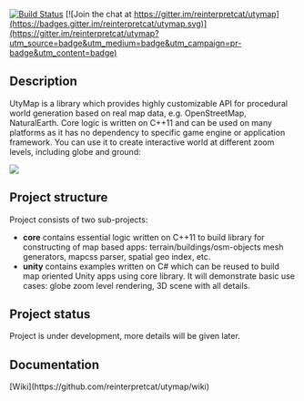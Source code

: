 [![Build Status](https://travis-ci.org/reinterpretcat/utymap.svg?branch=master)](https://travis-ci.org/reinterpretcat/utymap)
[![Join the chat at https://gitter.im/reinterpretcat/utymap](https://badges.gitter.im/reinterpretcat/utymap.svg)](https://gitter.im/reinterpretcat/utymap?utm_source=badge&utm_medium=badge&utm_campaign=pr-badge&utm_content=badge)
<h2> Description </h2>

UtyMap is a library which provides highly customizable API for procedural world generation based on real map data, e.g. OpenStreetMap, NaturalEarth. Core logic is written on C++11 and can be used on many platforms as it has no dependency to specific game engine or application framework. You can use it to create interactive world at different zoom levels, including globe and ground:

<img src="https://cloud.githubusercontent.com/assets/1611077/17153076/0af03596-537b-11e6-8368-b047c4933210.jpg" />

<h2> Project structure </h2>
Project consists of two sub-projects:
<ul>
    <li><b>core</b> contains essential logic written on C++11 to build library for constructing of map based apps: terrain/buildings/osm-objects mesh generators, mapcss parser, spatial geo index, etc. </li>
    <li><b>unity</b> contains examples written on C# which can be reused to build map oriented Unity apps using core library. It will demonstrate basic use cases: globe zoom level rendering, 3D scene with all details.</li>
</ul>

<h2> Project status </h2>
<p> Project is under development, more details will be given later. </p>

<h2> Documentation </h2>
[Wiki](https://github.com/reinterpretcat/utymap/wiki)
